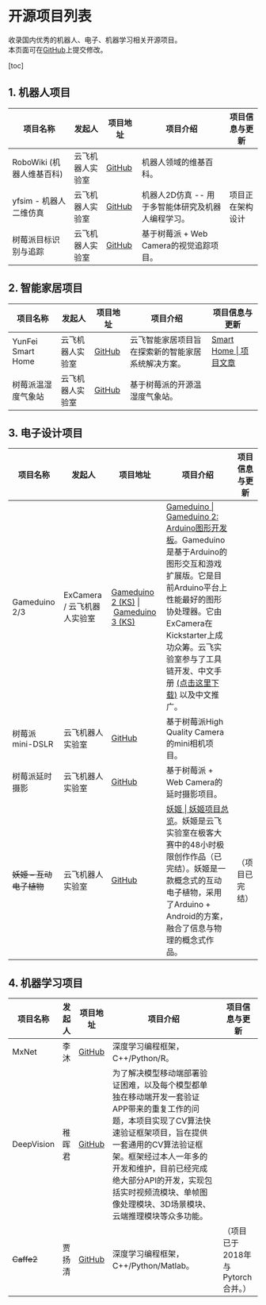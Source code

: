 # 开源项目列表

收录国内优秀的机器人、电子、机器学习相关开源项目。  
本页面可在[GitHub](https://github.com/yfrobotics/opensource-projects-robotics-ai)上提交修改。

[toc]

## 1. 机器人项目

| 项目名称                  | 发起人           | 项目地址                                                     | 项目介绍                                           | 项目信息与更新   |
| ------------------------- | ---------------- | ------------------------------------------------------------ | -------------------------------------------------- | ---------------- |
| RoboWiki (机器人维基百科) | 云飞机器人实验室 | [GitHub](https://github.com/yfrobotics/robowiki)             | 机器人领域的维基百科。                             |                  |
| yfsim - 机器人二维仿真    | 云飞机器人实验室 | [GitHub](https://github.com/yfrobotics/yfsim)                | 机器人2D仿真 -- 用于多智能体研究及机器人编程学习。 | 项目正在架构设计 |
| 树莓派目标识别与追踪      | 云飞机器人实验室 | [GitHub](https://github.com/automaticdai/rpi-object-detection) | 基于树莓派 + Web Camera的视觉追踪项目。            |                  |

## 2. 智能家居项目

| 项目名称           | 发起人           | 项目地址                                                     | 项目介绍                                           | 项目信息与更新                                            |
| ------------------ | ---------------- | ------------------------------------------------------------ | -------------------------------------------------- | --------------------------------------------------------- |
| YunFei Smart Home  | 云飞机器人实验室 | [GitHub](https://github.com/yfrobotics/yf-home-iot)          | 云飞智能家居项目旨在探索新的智能家居系统解决方案。 | [Smart Home \| 项目文章](https://www.yfworld.com/?cat=38) |
| 树莓派温湿度气象站 | 云飞机器人实验室 | [GitHub](https://github.com/automaticdai/rpi-environmental-sensing) | 基于树莓派的开源温湿度气象站。                     |                                                           |


## 3. 电子设计项目

| 项目名称                | 发起人                      | 项目地址                                                     | 项目介绍                                                     | 项目信息与更新 |
| ----------------------- | --------------------------- | ------------------------------------------------------------ | ------------------------------------------------------------ | -------------- |
| Gameduino 2/3           | ExCamera / 云飞机器人实验室 | [Gameduino 2 (KS)](https://www.kickstarter.com/projects/2084212109/gameduino-2-this-time-its-personal?ref=discovery&term=Gameduino) \| [Gameduino 3 (KS)](https://www.kickstarter.com/projects/2084212109/gameduino-3?ref=discovery&term=Gameduino) | [Gameduino \| Gameduino 2: Arduino图形开发板](https://www.yfworld.com/?p=4280)。Gameduino是基于Arduino的图形交互和游戏扩展版。它是目前Arduino平台上性能最好的图形协处理器。它由ExCamera在Kickstarter上成功众筹。云飞实验室参与了工具链开发、中文手册 [(点击这里下载)](http://excamera.com/files/gd2book_cn.pdf) 以及中文推广。 |                |
| 树莓派mini-DSLR         | 云飞机器人实验室            | [GitHub](https://github.com/automaticdai/rpi-mini-dslr-camera) | 基于树莓派High Quality Camera的mini相机项目。                |                |
| 树莓派延时摄影          | 云飞机器人实验室            | [GitHub](https://github.com/automaticdai/rpi-timelapse)      | 基于树莓派 + Web Camera的延时摄影项目。                      |                |
| ~~妖姬 – 互动电子植物~~ | 云飞机器人实验室            | [GitHub](https://github.com/automaticdai/arduino-yaoji)      | [妖姬 \| 妖姬项目总览](https://www.yfworld.com/?p=4287)。妖姬是云飞实验室在极客大赛中的48小时极限创作作品（已完结）。妖姬是一款概念式的互动电子植物，采用了Arduino + Android的方案，融合了信息与物理的概念式作品。 | （项目已完结） |


## 4. 机器学习项目

| 项目名称   | 发起人 | 项目地址                                            | 项目介绍                                                     | 项目信息与更新                    |
| ---------- | ------ | --------------------------------------------------- | ------------------------------------------------------------ | --------------------------------- |
| MxNet      | 李沐   | [GitHub](https://github.com/apache/incubator-mxnet) | 深度学习编程框架，C++/Python/R。                             |                                   |
| DeepVision | 稚晖君 | [GitHub](https://github.com/peng-zhihui/DeepVision) | 为了解决模型移动端部署验证困难，以及每个模型都单独在移动端开发一套验证APP带来的重复工作的问题，本项目实现了CV算法快速验证框架项目，旨在提供一套通用的CV算法验证框架。框架经过本人一年多的开发和维护，目前已经完成绝大部分API的开发，实现包括实时视频流模块、单帧图像处理模块、3D场景模块、云端推理模块等众多功能。 |                                   |
| ~~Caffe2~~ | 贾扬清 | [GitHub](https://github.com/facebookarchive/caffe2) | 深度学习编程框架，C++/Python/Matlab。                        | （项目已于2018年与Pytorch合并。） |

